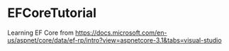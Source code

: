 # EFCoreTutorial
Learning EF Core from https://docs.microsoft.com/en-us/aspnet/core/data/ef-rp/intro?view=aspnetcore-3.1&tabs=visual-studio
